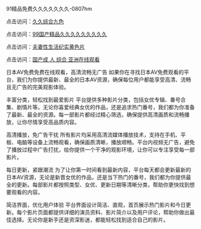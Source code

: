 91精品免费久久久久久久久-0807hm

点击访问：<a href="https://fdhf-454.pages.dev/">久久综合九色</a>

点击访问：<a href="https://heiliaowzu4ur.pages.dev">99国产精品久久久久久久久久久</a>

点击访问：<a href="https://tfda.pages.dev/">夫妻性生活纪实黄色片</a>

点击访问：<a href="https://bered.pages.dev/">国产成 人 综合 亚洲在线观看</a>

日本AV免费免费在线观看，高清流畅无广告
如果你在寻找日本AV免费观看的平台，我们为你提供最新、最全的日本AV资源，确保每位用户都能享受高清、流畅且无广告的完美观影体验。

丰富分类，轻松找到最爱影片
平台提供多种影片分类，包括女优专辑、番号合集、剧情片等。无论你喜爱经典女优的作品，还是追求热门番号，我们都为你准备了最新、最全的资源。每一部影片都经过精心筛选，确保提供高清画质和流畅播放，让你尽情享受高品质内容。

高清播放，免广告干扰
所有影片均采用高清流媒体播放技术，支持在手机、平板、电脑等设备上流畅观看，确保画质清晰，播放顺畅。平台内视频无广告，避免了播放过程中广告打扰，给你提供一个干净的观影环境，让你可以专注享受每一部影片。

每日更新，紧跟潮流
为了让你第一时间看到最新内容，平台每天都会更新最新的日本AV资源，无论是新晋女优的作品，还是当下热门的番号，我们都为你提供最全的更新。每部影片都按照类型、女优、更新日期等清晰分类，帮助你更快找到想要观看的内容。

简洁界面，优化用户体验
平台界面设计简洁、直观，首页展示热门影片和今日更新。每个影片页面都提供详细的演员资料、影片简介以及用户评论，帮助你做出最佳选择。无论你是新手还是资深影迷，都能轻松找到适合自己的影片。




<span style="display:none;">[Canonical link](https://github.com/hdd452/83333 ）</span>
